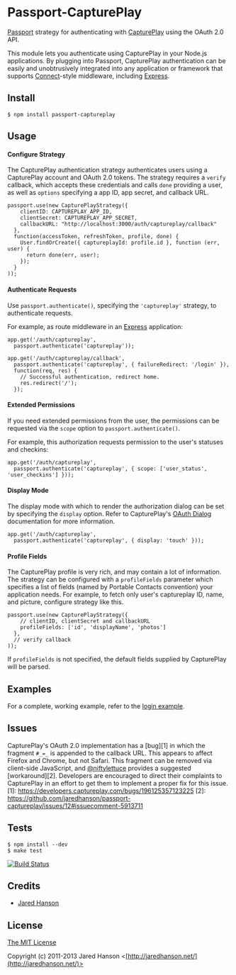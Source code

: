 # Passport-CapturePlay

[Passport](http://passportjs.org/) strategy for authenticating with [CapturePlay](http://www.captureplay.com/)
using the OAuth 2.0 API.

This module lets you authenticate using CapturePlay in your Node.js applications.
By plugging into Passport, CapturePlay authentication can be easily and
unobtrusively integrated into any application or framework that supports
[Connect](http://www.senchalabs.org/connect/)-style middleware, including
[Express](http://expressjs.com/).

## Install

    $ npm install passport-captureplay

## Usage

#### Configure Strategy

The CapturePlay authentication strategy authenticates users using a CapturePlay
account and OAuth 2.0 tokens.  The strategy requires a `verify` callback, which
accepts these credentials and calls `done` providing a user, as well as
`options` specifying a app ID, app secret, and callback URL.

    passport.use(new CapturePlayStrategy({
        clientID: CAPTUREPLAY_APP_ID,
        clientSecret: CAPTUREPLAY_APP_SECRET,
        callbackURL: "http://localhost:3000/auth/captureplay/callback"
      },
      function(accessToken, refreshToken, profile, done) {
        User.findOrCreate({ captureplayId: profile.id }, function (err, user) {
          return done(err, user);
        });
      }
    ));

#### Authenticate Requests

Use `passport.authenticate()`, specifying the `'captureplay'` strategy, to
authenticate requests.

For example, as route middleware in an [Express](http://expressjs.com/)
application:

    app.get('/auth/captureplay',
      passport.authenticate('captureplay'));

    app.get('/auth/captureplay/callback',
      passport.authenticate('captureplay', { failureRedirect: '/login' }),
      function(req, res) {
        // Successful authentication, redirect home.
        res.redirect('/');
      });

#### Extended Permissions

If you need extended permissions from the user, the permissions can be requested
via the `scope` option to `passport.authenticate()`.

For example, this authorization requests permission to the user's statuses and
checkins:

    app.get('/auth/captureplay',
      passport.authenticate('captureplay', { scope: ['user_status', 'user_checkins'] }));

#### Display Mode

The display mode with which to render the authorization dialog can be set by
specifying the `display` option.  Refer to CapturePlay's [OAuth Dialog](https://developers.captureplay.com/docs/reference/dialogs/oauth/)
documentation for more information.

    app.get('/auth/captureplay',
      passport.authenticate('captureplay', { display: 'touch' }));

#### Profile Fields

The CapturePlay profile is very rich, and may contain a lot of information.  The
strategy can be configured with a `profileFields` parameter which specifies a
list of fields (named by Portable Contacts convention) your application needs.
For example, to fetch only user's captureplay ID, name, and picture, configure
strategy like this.

    passport.use(new CapturePlayStrategy({
        // clientID, clientSecret and callbackURL
        profileFields: ['id', 'displayName', 'photos']
      },
      // verify callback
    ));

If `profileFields` is not specified, the default fields supplied by CapturePlay
will be parsed.

## Examples

For a complete, working example, refer to the [login example](https://github.com/jaredhanson/passport-captureplay/tree/master/examples/login).

## Issues

CapturePlay's OAuth 2.0 implementation has a [bug][1] in which the fragment `#_=_`
is appended to the callback URL.  This appears to affect Firefox and Chrome, but
not Safari.  This fragment can be removed via client-side JavaScript, and [@niftylettuce](https://github.com/niftylettuce)
provides a suggested [workaround][2].  Developers are encouraged to direct their
complaints to CapturePlay in an effort to get them to implement a proper fix for
this issue.
[1]: https://developers.captureplay.com/bugs/196125357123225
[2]: https://github.com/jaredhanson/passport-captureplay/issues/12#issuecomment-5913711

## Tests

    $ npm install --dev
    $ make test

[![Build Status](https://secure.travis-ci.org/jaredhanson/passport-captureplay.png)](http://travis-ci.org/jaredhanson/passport-captureplay)

## Credits

  - [Jared Hanson](http://github.com/jaredhanson)

## License

[The MIT License](http://opensource.org/licenses/MIT)

Copyright (c) 2011-2013 Jared Hanson <[http://jaredhanson.net/](http://jaredhanson.net/)>
